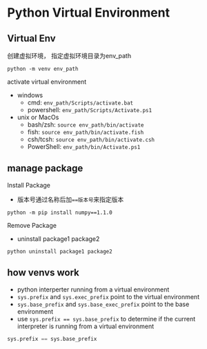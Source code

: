 # Python Virtual Environment

## Virtual Env

创建虚拟环境， 指定虚拟环境目录为env_path

```shell
python -m venv env_path
```
activate virtual environment

- windows
  - cmd: `env_path/Scripts/activate.bat`
  - powershell: `env_path/Scripts/Activate.ps1`
- unix or MacOs
  - bash/zsh: `source env_path/bin/activate`
  - fish: `source env_path/bin/activate.fish`
  - csh/tcsh: `source env_path/bin/activate.csh`
  - PowerShell: `env_path/bin/Activate.ps1`

## manage package

Install Package

- 版本号通过名称后加`==版本号`来指定版本

```shell
python -m pip install numpy==1.1.0
```

Remove Package

- uninstall package1 package2

```shell
python uninstall package1 package2
```

## how venvs work

- python interperter running from a virtual environment
- `sys.prefix` and `sys.exec_prefix` point to the virtual environment
- `sys.base_prefix` and `sys.base_exec_prefix` point to the base environment
- use `sys.prefix == sys.base_prefix` to determine if the current interpreter is running from a virtual environment

```py
sys.prefix == sys.base_prefix
```